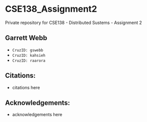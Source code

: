 # CSE138_Assignment2
Private repository for CSE138 - Distributed Sustems - Assignment 2

## Garrett Webb
* `CruzID: gswebb`
* `CruzID: kahsieh`
* `CruzID: raarora`

## Citations:
* citations here

## Acknowledgements:
* acknowledgements here
